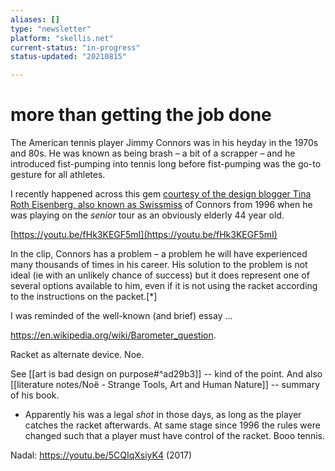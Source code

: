 ```yaml
---
aliases: []
type: "newsletter"
platform: "skellis.net"
current-status: "in-progress"
status-updated: "20210815"

---
```


# more than getting the job done

The American tennis player Jimmy Connors was in his heyday in the 1970s and 80s. He was known as being brash – a bit of a scrapper – and he introduced fist-pumping into tennis long before fist-pumping was the go-to gesture for all athletes.

I recently happened across this gem [courtesy of the design blogger Tina Roth Eisenberg, also known as Swissmiss](https://www.swiss-miss.com/2021/08/link-pack-96.html) of Connors from 1996 when he was playing on the _senior_ tour as an obviously elderly 44 year old.

[https://youtu.be/fHk3KEGF5mI](https://youtu.be/fHk3KEGF5mI)

In the clip, Connors has a problem – a problem he will have experienced many thousands of times in his career. His solution to the problem is not ideal (ie with an unlikely chance of success) but it does represent one of several options available to him, even if it is not using the racket according to the instructions on the packet.[*]

I was reminded of the well-known (and brief) essay ...


https://en.wikipedia.org/wiki/Barometer_question.

Racket as alternate device. Noe.

See [[art is bad design on purpose#^ad29b3]] -- kind of the point.
And also [[literature notes/Noë - Strange Tools, Art and Human Nature]] -- summary of his book.


      
* Apparently his was a legal _shot_ in those days, as long as the player catches the racket afterwards. At same stage since 1996 the rules were changed such that a player must have control of the racket. Booo tennis.

Nadal: https://youtu.be/5CQIqXsiyK4 (2017)